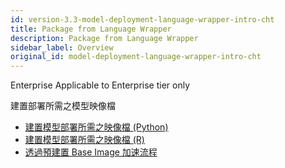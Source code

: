 ```yaml
---
id: version-3.3-model-deployment-language-wrapper-intro-cht
title: Package from Language Wrapper
description: Package from Language Wrapper
sidebar_label: Overview
original_id: model-deployment-language-wrapper-intro-cht
---
```


<div class="ee-only tooltip">Enterprise
  <span class="tooltiptext">Applicable to Enterprise tier only</span>
</div>

建置部署所需之模型映像檔

- [建置模型部署所需之映像檔 (Python)](model-deployment-tutorial-package-image)
- [建置模型部署所需之映像檔 (R)](model-deployment-tutorial-package-image-r)
- [透過預建置 Base Image 加速流程](mmodel-deployment-language-wrapper-reusable-base-image-cht)
